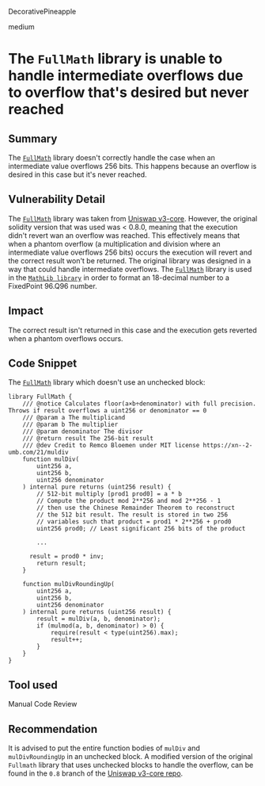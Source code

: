 DecorativePineapple

medium

# The `FullMath` library is unable to handle intermediate overflows due to overflow that's desired but never reached

## Summary
The [`FullMath`](https://github.com/sherlock-audit/2023-01-uxd/blob/2f3e8890ba64331be08b690018f93d3b67e82c11/contracts/libraries/FullMath.sol#L10) library doesn't correctly handle the case when an intermediate value overflows 256 bits. This happens because an overflow is desired in this case but it's never reached.

## Vulnerability Detail
The [`FullMath`](https://github.com/sherlock-audit/2023-01-uxd/blob/2f3e8890ba64331be08b690018f93d3b67e82c11/contracts/libraries/FullMath.sol#L10) library was taken from [Uniswap v3-core](https://github.com/Uniswap/v3-core/blob/main/contracts/libraries/FullMath.sol). However, the original solidity version that was used was < 0.8.0, meaning that the execution didn't revert wan an overflow was reached. This effectively means that when a phantom overflow (a multiplication and division where an intermediate value overflows 256 bits) occurs the execution will revert and the correct result won't be returned. The original library was designed in a way that could handle intermediate overflows.
The [`FullMath`](https://github.com/sherlock-audit/2023-01-uxd/blob/2f3e8890ba64331be08b690018f93d3b67e82c11/contracts/libraries/FullMath.sol#L10) library is used in the [`MathLib library`](https://github.com/sherlock-audit/2023-01-uxd/blob/2f3e8890ba64331be08b690018f93d3b67e82c11/contracts/libraries/MathLib.sol#L7) in order to format an 18-decimal number to a FixedPoint 96.Q96 number.

## Impact
The correct result isn't returned in this case and the execution gets reverted when a phantom overflows occurs.

## Code Snippet
The [`FullMath`](https://github.com/sherlock-audit/2023-01-uxd/blob/2f3e8890ba64331be08b690018f93d3b67e82c11/contracts/libraries/FullMath.sol#L10) library which doesn't use an unchecked block:

```solidity
library FullMath {
    /// @notice Calculates floor(a×b÷denominator) with full precision. Throws if result overflows a uint256 or denominator == 0
    /// @param a The multiplicand
    /// @param b The multiplier
    /// @param denominator The divisor
    /// @return result The 256-bit result
    /// @dev Credit to Remco Bloemen under MIT license https://xn--2-umb.com/21/muldiv
    function mulDiv(
        uint256 a,
        uint256 b,
        uint256 denominator
    ) internal pure returns (uint256 result) {
        // 512-bit multiply [prod1 prod0] = a * b
        // Compute the product mod 2**256 and mod 2**256 - 1
        // then use the Chinese Remainder Theorem to reconstruct
        // the 512 bit result. The result is stored in two 256
        // variables such that product = prod1 * 2**256 + prod0
        uint256 prod0; // Least significant 256 bits of the product

        ...

      result = prod0 * inv;
        return result;
    }

    function mulDivRoundingUp(
        uint256 a,
        uint256 b,
        uint256 denominator
    ) internal pure returns (uint256 result) {
        result = mulDiv(a, b, denominator);
        if (mulmod(a, b, denominator) > 0) {
            require(result < type(uint256).max);
            result++;
        }
    }
}
```

## Tool used
Manual Code Review

## Recommendation
It is advised to put the entire function bodies of `mulDiv` and `mulDivRoundingUp` in an unchecked block. A modified version of the original `Fullmath` library that uses unchecked blocks to handle the overflow, can be found in the `0.8` branch of the [Uniswap v3-core repo](https://github.com/Uniswap/v3-core/blob/0.8/contracts/libraries/FullMath.sol).